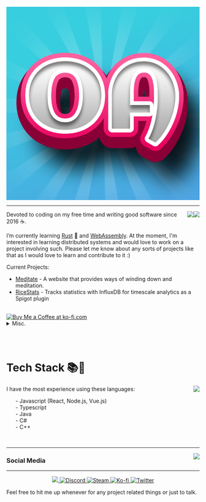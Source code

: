 <p align="center">
<img src="/Omnialmax.png" align="center" />
</p>
<hr />


<p align=center>
<img align=right src="https://lanyard-profile-readme.vercel.app/api/599494596598431765?bg=00000000" />
<img align=right src="https://lanyard-profile-readme.vercel.app/api/767317644994936832?bg=00000000" />
<p align=left>
Devoted to coding on my free time and writing good software since 2016 ☕. 
   
I’m currently learning <a href="https://www.rust-lang.org/">Rust</a> 🦀 and <a href="https://webassembly.org/">WebAssembly</a>. At the moment, I'm interested in learning distributed systems and would love to work on a project involving such. Please let me know about any sorts of projects like that as I would love to learn and contribute to it :)

Current Projects:
   - [Meditate](https://github.com/RiceCX/Meditate) - A website that provides ways of winding down and meditation.
   - [RiceStats](https://github.com/RiceCX/RiceStats) - Tracks statistics with InfluxDB for timescale analytics as a Spigot plugin
   
<br />
<a href='https://ko-fi.com/M4M026ALH' target='_blank'><img height='36' style='border:0px;height:36px;' src='https://cdn.ko-fi.com/cdn/kofi1.png?v=3' border='0' alt='Buy Me a Coffee at ko-fi.com' /></a>
<details>
<summary>Misc.</summary>
<br>
<img src="https://hits.link/hits?url=https%3A%2F%2Fgithub.com%2FRiceCX" />
<img src="https://komarev.com/ghpvc/?username=RiceCX&color=blueviolet" />
    
![Metrics](https://metrics.lecoq.io/RiceCX?template=classic&base.header=0&base.activity=0&base.community=0&base.repositories=0&base.metadata=0&achievements=1&achievements.threshold=C&achievements.secrets=true&achievements.display=detailed&achievements.limit=0&config.timezone=America%2FLos_Angeles)

</details>
</p>
<br />
<br />

<h1 align=left>Tech Stack 📚🌠</h1>
<p align=center>
<img align=right src="https://github-readme-stats.vercel.app/api/top-langs/?username=RiceCX&count_private=true&theme=dark&show_icons=true&layout=compact&include_all_commits=true&bg_color=00000000&title_color=00CCAA&hide_border=true" />
<p align=left>
I have the most experience using these languages:
<ul>
- Javascript (React, Node.js, Vue.js)
<br />
- Typescript
<br />
- Java
<br />
- C#
<br />
- C++
<br />
</ul>
</p>
<br />
</p>

<!-- [![My GitHub stats](https://github-readme-stats.vercel.app/api/top-langs/?username=RiceCX&theme=dark&show_icons=true&layout=compact)](https://github.com/RiceCX)
-->
<hr />
<img align=right src="https://github-readme-stats.vercel.app/api?username=RiceCX&count_private=true&theme=dark&show_icons=true&bg_color=00000000&title_color=00CCAA&text_color=dddddd" />

### Social Media

<hr />
<p align=center>
<a target="_blank" href="https://discord.bio/p/ricecx">
    <img src="https://img.shields.io/badge/Discord-7289DA?style=for-the-badge&logo=discord&logoColor=white" />        
</a>
<a target="_blank" href="https://discord.gg/qvKEPrgTEt">
  <img alt="Discord" src="https://img.shields.io/discord/876733036471914536?color=7289DA&label=My%20Server&style=for-the-badge">
</a>
<a target="_blank" href="https://steamcommunity.com/id/andyiscool5463">
  <img alt="Steam" src="https://img.shields.io/badge/Steam-000000?style=for-the-badge&logo=steam&logoColor=white">
</a>
<a target="_blank" href="https://ko-fi.com/ricecx/">
  <img alt="Ko-fi" src="https://img.shields.io/badge/Ko--fi-F16061?style=for-the-badge&logo=ko-fi&logoColor=white">
</a>
<a target="_blank" href="https://twitter.com/andyiscool5463">
  <img alt="Twitter" src="https://img.shields.io/badge/Twitter-1DA1F2?style=for-the-badge&logo=twitter&logoColor=white">
</a>
</p>

Feel free to hit me up whenever for any project related things or just to talk.
